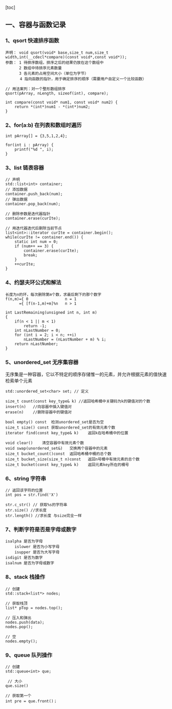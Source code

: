 [toc]

## 一、容器与函数记录

### 1、qsort 快速排序函数

```
声明： void qsort(void* base,size_t num,size_t width,int(__cdecl*compare)(const void*,const void*)); 
参数： 1 待排序数组，排序之后的结果仍放在这个数组中
　　　 2 数组中待排序元素数量
　　　 3 各元素的占用空间大小（单位为字节）
　　   4 指向函数的指针，用于确定排序的顺序（需要用户自定义一个比较函数）
```

```
// 用法案列：对一个整形数组排序
qsort(pArray, nLength, sizeof(int), compare);

int compare(const void* num1, const void* num2) {
	return *(int*)num1 - *(int*)num2;
}
```



### 2、for(a:b) 在列表和数组时遍历

```
int pArray[] = {3,5,1,2,4};

for(int i : pArray) {
    printf("%d ", i);
}
```



### 3、list 链表容器

```
// 声明
std::list<int> container;
// 添加数据
container.push_back(num);
// 弹出数据
container.pop_back(num);
```

```
// 删除参数是迭代器指针
container.erase(curIte);

// 用迭代器迭代后删除当前节点
list<int>::iterator curIte = container.begin();
while(curIte != container.end()) {
    static int num = 0;
    if (num++ == 3) {
        container.erase(curIte);
        break;
    }
    ++curIte;
}
```



### 4、约瑟夫环公式和解法

```
长度为n的环，每次删除第m个数，求最后剩下的那个数字
f(n,m)={ 0                n = 1
      ={ [f(n-1,m)+m]%n   n > 1
```

```
int LastRemaining(unsigned int n, int m)
{
    if(n < 1 || m < 1)
        return -1;
    int nLastNumber = 0;
    for (int i = 2; i < n; ++i) 
        nLastNumber = (nLastNumber + m) % i;   
    return nLastNumber;
}
```



### 5、unordered_set  无序集容器

无序集是一种容器，它以不特定的顺序存储惟一的元素，并允许根据元素的值快速检索单个元素

```
std::unordered_set<char> set; // 定义

size_t count(const key_type& k)	//返回哈希桶中关键码为k的键值对的个数
insert(n)	//向容器中插入键值对
erase(n)	//删除容器中的键值对

bool empty() const	检测unordered_set是否为空
size_t size() const	获取unordered_set的有效元素个数
iterator find(const key_type& k)	返回k在哈希桶中的位置

void clear()	清空容器中有效元素个数
void swap(unordered_set&)	交换两个容器中的元素
size_t bucket_count()const	返回哈希桶中桶的总个数
size_t bucket_size(size_t n)const	返回n号桶中有效元素的总个数
size_t bucket(const key_type& k)	返回元素key所在的桶号
```



### 6、string 字符串

```
// 返回该字符的位置
int pos = str.find('X')

str.c_str() // 获取%s的字符串
str.size() //求长度 
str.length() //求长度 与size完全一样
```



### 7、判断字符是否是字母或数字

```
isalpha 是否为字母
	islower 是否为小写字母
	isupper 是否为大写字母
isdigit 是否为数字
isalnum 是否为字母或数字
```



### 8、stack 栈操作

```
// 创建
std::stack<list*> nodes; 

// 获取栈顶
list* pTop = nodes.top();

// 压入和弹出
nodes.push(data);
nodes.pop();

// 空
nodes.empty();
```



### 9、queue 队列操作

```
// 创建
std::queue<int> que; 

 // 大小
que.size()

// 获取第一个
int pre = que.front()；
```

